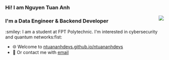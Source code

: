 ### Hi! I am Nguyen Tuan Anh
<img align="right" src="https://github-readme-stats.vercel.app/api?username=ntuananhdevs&count_private=true&show_icons=true&line_height=25" />
<h3>I'm a Data Engineer & Backend Developer</h3>
:smiley: I am a student at FPT Polytechnic. I'm interested in cybersecurity and quantum networks:fist:

- :globe_with_meridians: Welcome to [ntuananhdevs.github.io/ntuananhdevs](ntuananhdevs.github.io/ntuananhdevs)
- :email: Or contact me with [email](mailto:anhndt25@gmail.com)
